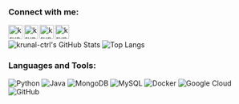### Connect with me:

[<img align="left" alt="krunal-ctrl | Twitter" width="28px" src="https://cdn.jsdelivr.net/npm/simple-icons@v3/icons/twitter.svg" />](https://twitter.com/jethva_krunal)
[<img align="left" alt="krunal-ctrl | LinkedIn" width="28px" src="https://cdn.jsdelivr.net/npm/simple-icons@v3/icons/linkedin.svg" />](www.linkedin.com/in/krunal-jethva)
[<img align="left" alt="krunal-ctrl | Instagram" width="28px" src="https://cdn.jsdelivr.net/npm/simple-icons@v3/icons/instagram.svg" />](https://instagram.com/krunal_jethva_14)
[<img align="left" alt="krunal-ctrl | Email" width="28px" src="https://cdn.jsdelivr.net/npm/simple-icons@v3/icons/gmail.svg" />](mailto:krunaljethva90@gmail.com)
<br />



![krunal-ctrl's GitHub Stats](https://github-readme-stats.vercel.app/api?username=krunal-ctrl&show_icons=true&hide_border=true&title_color=000)
![Top Langs](https://github-readme-stats.vercel.app/api/top-langs/?username=krunal-ctrl&layout=compact&hide_border=false)
<br>

### Languages and Tools:
![Python](https://img.shields.io/badge/-Python-black?style=for-the-badge&logo=python)
![Java](https://img.shields.io/badge/-java-black?style=for-the-badge&logo=java)
![MongoDB](https://img.shields.io/badge/-MongoDB-black?style=for-the-badge&logo=mongodb)
![MySQL](https://img.shields.io/badge/-MySQL-black?style=for-the-badge&logo=mysql)
![Docker](https://img.shields.io/badge/-Docker-black?style=for-the-badge&logo=docker)
![Google Cloud](https://img.shields.io/badge/Google%20Cloud-black?style=for-the-badge&logo=google-cloud)
![GitHub](https://img.shields.io/badge/-GitHub-181717?style=for-the-badge&logo=github)
